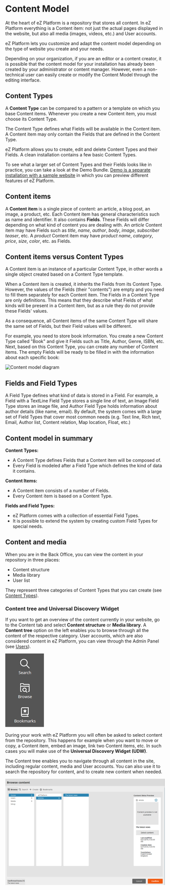 # Content Model

At the heart of eZ Platform is a repository that stores all content.
In eZ Platform everything is a Content item: not just the actual pages displayed in the website,
but also all media (images, videos, etc.) and User accounts.

eZ Platform lets you customize and adapt the content model depending on the type of website you create and your needs.

Depending on your organization, if you are an editor or a content creator,
it is possible that the content model for your installation has already been created by your administrator or content manager.
However, even a non-technical user can easily create or modify the Content Model through the editing interface.

## Content Types

A **Content Type** can be compared to a pattern or a template on which you base Content items.
Whenever you create a new Content item, you must choose its Content Type.

The Content Type defines what Fields will be available in the Content item.
A Content item may only contain the Fields that are defined in the Content Type.

eZ Platform allows you to create, edit and delete Content Types and their Fields.
A clean installation contains a few basic Content Types.

To see what a larger set of Content Types and their Fields looks like in practice, you can take a look at the Demo Bundle.
[Demo is a separate installation with a sample website](https://github.com/ezsystems/ezplatform-demo) in which you can preview different features of eZ Platform.

## Content items

A **Content item** is a single piece of content: an article, a blog post, an image, a product, etc.
Each Content item has general characteristics such as name and identifier. It also contains **Fields**.
These Fields will differ depending on what kind of content you are dealing with.
An *article* Content item may have Fields such as *title*, *name*, *author*, *body*, *image*, *subscriber teaser*, etc.
A *product* Content item may have *product name*, *category*, *price*, *size*, *color*, etc. as Fields.

## Content items versus Content Types

A Content item is an instance of a particular Content Type, in other words a single object created based on a Content Type template.

When a Content item is created, it inherits the Fields from its Content Type.
However, the values of the Fields (their "contents") are empty and you need to fill them separately for each Content item.
The Fields in a Content Type are only definitions. This means that they describe what Fields of what kinds will be present in a Content item,
but as a rule they do not provide these Fields' values.

As a consequence, all Content items of the same Content Type will share the same set of Fields, but their Field values will be different.

For example, you need to store book information.
You create a new Content Type called "Book" and give it Fields such as Title, Author, Genre, ISBN, etc.
Next, based on this Content Type, you can create any number of Content items.
The empty Fields will be ready to be filled in with the information about each specific book:

![Content model diagram](img/content_model_diagram.png "Content model diagram")

## Fields and Field Types

A Field Type defines what kind of data is stored in a Field.
For example, a Field with a TextLine Field Type stores a single line of text, an Image Field Type stores an image file,
and Author Field Type holds information about author details (like name, email).
By default, the system comes with a large set of Field Types that cover most common needs
(e.g. Text line, Rich text, Email, Author list, Content relation, Map location, Float, etc.)

## Content model in summary

**Content Types:**

- A Content Type defines Fields that a Content item will be composed of.
- Every Field is modeled after a Field Type which defines the kind of data it contains.

**Content Items:**

- A Content item consists of a number of Fields.
- Every Content item is based on a Content Type.

**Fields and Field Types:**

- eZ Platform comes with a collection of essential Field Types.
- It is possible to extend the system by creating custom Field Types for special needs.

## Content and media

When you are in the Back Office, you can view the content in your repository in three places:

- Content structure
- Media library
- User list

They represent three categories of Content Types that you can create
(see [Content Types](organizing_the_site.md#content-types)).

### Content tree and Universal Discovery Widget

If you want to get an overview of the content currently in your website, go to the Content tab
and select **Content structure** or **Media library**.
A **Content tree** option on the left enables you to browse through all the content of the respective category.
User accounts, which are also considered content in eZ Platform, you can view through the Admin Panel
(see [Users](organizing_the_site.md#users)).

![Content browser in the menu](img/left_menu.png "Content browser in the menu")

During your work with eZ Platform you will often be asked to select content from the repository.
This happens for example when you want to move or copy, a Content item, embed an image, link two Content items, etc.
In such cases you will make use of the **Universal Discovery Widget (UDW)**.

The Content tree enables you to navigate through all content in the site, including regular content, media and User accounts.
You can also use it to search the repository for content, and to create new content when needed.

![Universal Discovery Widget](img/udw.png "Universal Discovery Widget")
